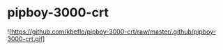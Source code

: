 # pipboy-3000-crt

![https://github.com/kbeflo/pipboy-3000-crt/raw/master/.github/pipboy-3000-crt.gif]

